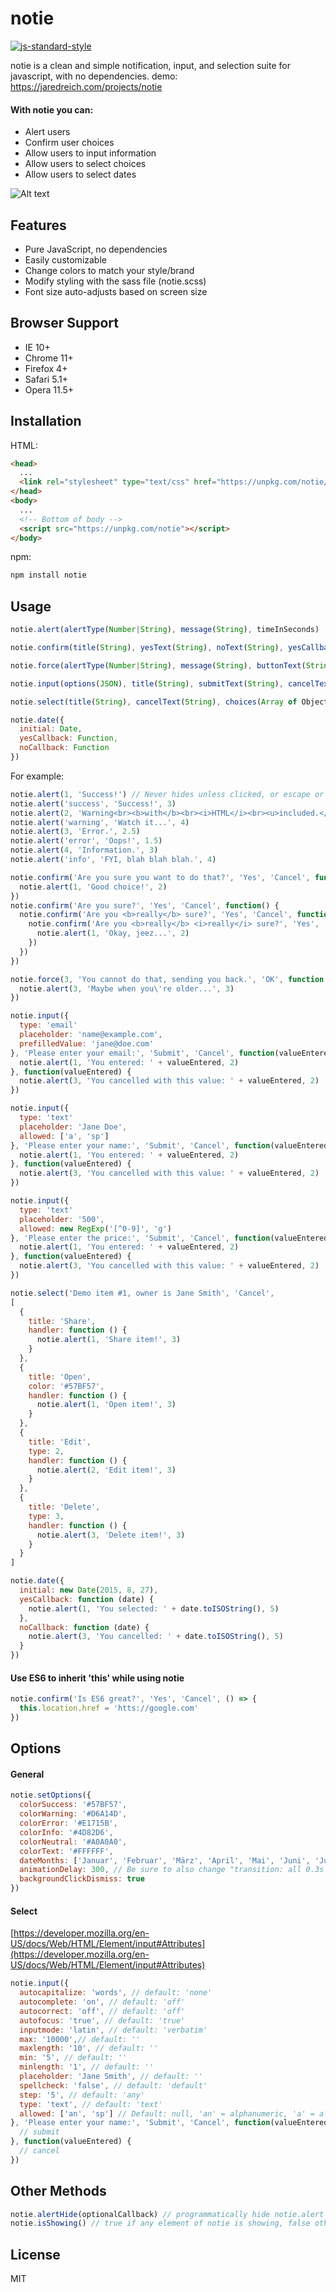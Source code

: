 # notie

[![js-standard-style](https://img.shields.io/badge/code%20style-standard-brightgreen.svg)](http://standardjs.com/)

notie is a clean and simple notification, input, and selection suite for javascript, with no dependencies.
demo: https://jaredreich.com/projects/notie

#### With notie you can:
* Alert users
* Confirm user choices
* Allow users to input information
* Allow users to select choices
* Allow users to select dates

![Alt text](/demo.gif?raw=true "Demo")

## Features

* Pure JavaScript, no dependencies
* Easily customizable
* Change colors to match your style/brand
* Modify styling with the sass file (notie.scss)
* Font size auto-adjusts based on screen size

## Browser Support

* IE 10+
* Chrome 11+
* Firefox 4+
* Safari 5.1+
* Opera 11.5+

## Installation

HTML:
```html
<head>
  ...
  <link rel="stylesheet" type="text/css" href="https://unpkg.com/notie/dist/notie.min.css">
</head>
<body>
  ...
  <!-- Bottom of body -->
  <script src="https://unpkg.com/notie"></script>
</body>
```

npm:
```bash
npm install notie
```


## Usage

```javascript
notie.alert(alertType(Number|String), message(String), timeInSeconds)

notie.confirm(title(String), yesText(String), noText(String), yesCallback(Function), noCallbackOptional(Function))

notie.force(alertType(Number|String), message(String), buttonText(String), callback(Function))

notie.input(options(JSON), title(String), submitText(String), cancelText(String), submitCallback(Function), cancelCallbackOptional(Function))

notie.select(title(String), cancelText(String), choices(Array of Objects))

notie.date({
  initial: Date,
  yesCallback: Function,
  noCallback: Function
})
```
For example:
```javascript
notie.alert(1, 'Success!') // Never hides unless clicked, or escape or enter is pressed
notie.alert('success', 'Success!', 3)
notie.alert(2, 'Warning<br><b>with</b><br><i>HTML</i><br><u>included.</u>', 2) // Hides after 2 seconds
notie.alert('warning', 'Watch it...', 4)
notie.alert(3, 'Error.', 2.5)
notie.alert('error', 'Oops!', 1.5)
notie.alert(4, 'Information.', 3)
notie.alert('info', 'FYI, blah blah blah.', 4)

notie.confirm('Are you sure you want to do that?', 'Yes', 'Cancel', function() {
  notie.alert(1, 'Good choice!', 2)
})
notie.confirm('Are you sure?', 'Yes', 'Cancel', function() {
  notie.confirm('Are you <b>really</b> sure?', 'Yes', 'Cancel', function() {
    notie.confirm('Are you <b>really</b> <i>really</i> sure?', 'Yes', 'Cancel', function() {
      notie.alert(1, 'Okay, jeez...', 2)
    })
  })
})

notie.force(3, 'You cannot do that, sending you back.', 'OK', function () {
  notie.alert(3, 'Maybe when you\'re older...', 3)
})

notie.input({
  type: 'email'
  placeholder: 'name@example.com',
  prefilledValue: 'jane@doe.com'
}, 'Please enter your email:', 'Submit', 'Cancel', function(valueEntered) {
  notie.alert(1, 'You entered: ' + valueEntered, 2)
}, function(valueEntered) {
  notie.alert(3, 'You cancelled with this value: ' + valueEntered, 2)
})

notie.input({
  type: 'text'
  placeholder: 'Jane Doe',
  allowed: ['a', 'sp']
}, 'Please enter your name:', 'Submit', 'Cancel', function(valueEntered) {
  notie.alert(1, 'You entered: ' + valueEntered, 2)
}, function(valueEntered) {
  notie.alert(3, 'You cancelled with this value: ' + valueEntered, 2)
})

notie.input({
  type: 'text'
  placeholder: '500',
  allowed: new RegExp('[^0-9]', 'g')
}, 'Please enter the price:', 'Submit', 'Cancel', function(valueEntered) {
  notie.alert(1, 'You entered: ' + valueEntered, 2)
}, function(valueEntered) {
  notie.alert(3, 'You cancelled with this value: ' + valueEntered, 2)
})

notie.select('Demo item #1, owner is Jane Smith', 'Cancel',
[
  {
    title: 'Share',
    handler: function () {
      notie.alert(1, 'Share item!', 3)
    }
  },
  {
    title: 'Open',
    color: '#57BF57',
    handler: function () {
      notie.alert(1, 'Open item!', 3)
    }
  },
  {
    title: 'Edit',
    type: 2,
    handler: function () {
      notie.alert(2, 'Edit item!', 3)
    }
  },
  {
    title: 'Delete',
    type: 3,
    handler: function () {
      notie.alert(3, 'Delete item!', 3)
    }
  }
]

notie.date({
  initial: new Date(2015, 8, 27),
  yesCallback: function (date) {
    notie.alert(1, 'You selected: ' + date.toISOString(), 5)
  },
  noCallback: function (date) {
    notie.alert(3, 'You cancelled: ' + date.toISOString(), 5)
  }
})
```

#### Use ES6 to inherit 'this' while using notie
``` javascript
notie.confirm('Is ES6 great?', 'Yes', 'Cancel', () => {
  this.location.href = 'htts://google.com'
})
```

## Options
#### General
```javascript
notie.setOptions({
  colorSuccess: '#57BF57',
  colorWarning: '#D6A14D',
  colorError: '#E1715B',
  colorInfo: '#4D82D6',
  colorNeutral: '#A0A0A0',
  colorText: '#FFFFFF',
  dateMonths: ['Januar', 'Februar', 'März', 'April', 'Mai', 'Juni', 'Juli', 'August', 'September', 'Oktober', 'November', 'Dezember'], // For other languages
  animationDelay: 300, // Be sure to also change "transition: all 0.3s ease" variable in .scss file
  backgroundClickDismiss: true
})
```

#### Select
[https://developer.mozilla.org/en-US/docs/Web/HTML/Element/input#Attributes](https://developer.mozilla.org/en-US/docs/Web/HTML/Element/input#Attributes)
```javascript
notie.input({
  autocapitalize: 'words', // default: 'none'
  autocomplete: 'on', // default: 'off'
  autocorrect: 'off', // default: 'off'
  autofocus: 'true', // default: 'true'
  inputmode: 'latin', // default: 'verbatim'
  max: '10000',// default: ''
  maxlength: '10', // default: ''
  min: '5', // default: ''
  minlength: '1', // default: ''
  placeholder: 'Jane Smith', // default: ''
  spellcheck: 'false', // default: 'default'
  step: '5', // default: 'any'
  type: 'text', // default: 'text'
  allowed: ['an', 'sp'] // Default: null, 'an' = alphanumeric, 'a' = alpha, 'n' = numeric, 'sp' = spaces allowed. Can be custom RegExp, ex. allowed: new RegExp('[^0-9]', 'g')
}, 'Please enter your name:', 'Submit', 'Cancel', function(valueEntered) {
  // submit
}, function(valueEntered) {
  // cancel
})
```

## Other Methods
```javascript
notie.alertHide(optionalCallback) // programmatically hide notie.alert with an optional callback function
notie.isShowing() // true if any element of notie is showing, false otherwise
```

## License
MIT
